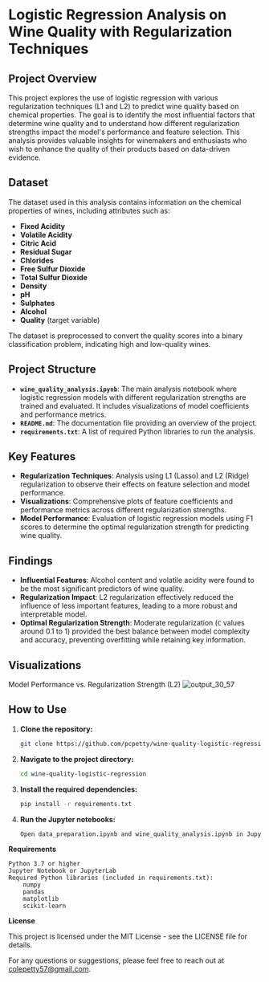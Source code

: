 # Logistic Regression Analysis on Wine Quality with Regularization Techniques

## Project Overview

This project explores the use of logistic regression with various regularization techniques (L1 and L2) to predict wine quality based on chemical properties. The goal is to identify the most influential factors that determine wine quality and to understand how different regularization strengths impact the model's performance and feature selection. This analysis provides valuable insights for winemakers and enthusiasts who wish to enhance the quality of their products based on data-driven evidence.

## Dataset

The dataset used in this analysis contains information on the chemical properties of wines, including attributes such as:
- **Fixed Acidity**
- **Volatile Acidity**
- **Citric Acid**
- **Residual Sugar**
- **Chlorides**
- **Free Sulfur Dioxide**
- **Total Sulfur Dioxide**
- **Density**
- **pH**
- **Sulphates**
- **Alcohol**
- **Quality** (target variable)

The dataset is preprocessed to convert the quality scores into a binary classification problem, indicating high and low-quality wines.

## Project Structure

- **`wine_quality_analysis.ipynb`**: The main analysis notebook where logistic regression models with different regularization strengths are trained and evaluated. It includes visualizations of model coefficients and performance metrics.
- **`README.md`**: The documentation file providing an overview of the project.
- **`requirements.txt`**: A list of required Python libraries to run the analysis.

## Key Features

- **Regularization Techniques**: Analysis using L1 (Lasso) and L2 (Ridge) regularization to observe their effects on feature selection and model performance.
- **Visualizations**: Comprehensive plots of feature coefficients and performance metrics across different regularization strengths.
- **Model Performance**: Evaluation of logistic regression models using F1 scores to determine the optimal regularization strength for predicting wine quality.

## Findings

- **Influential Features**: Alcohol content and volatile acidity were found to be the most significant predictors of wine quality.
- **Regularization Impact**: L2 regularization effectively reduced the influence of less important features, leading to a more robust and interpretable model.
- **Optimal Regularization Strength**: Moderate regularization (`C` values around 0.1 to 1) provided the best balance between model complexity and accuracy, preventing overfitting while retaining key information.

## Visualizations

Model Performance vs. Regularization Strength (L2)
![output_30_57](https://github.com/user-attachments/assets/c5244fc7-2db1-46f4-9af0-cbe1acc3de1a)


## How to Use

1. **Clone the repository:**

   ```bash
   git clone https://github.com/pcpetty/wine-quality-logistic-regression.git

2. **Navigate to the project directory:**

    ```bash
    cd wine-quality-logistic-regression

3. **Install the required dependencies:**

    ```bash
    pip install -r requirements.txt

4. **Run the Jupyter notebooks:**

    ```bash
    Open data_preparation.ipynb and wine_quality_analysis.ipynb in Jupyter Notebook or JupyterLab to explore the analysis.

**Requirements**

    Python 3.7 or higher
    Jupyter Notebook or JupyterLab
    Required Python libraries (included in requirements.txt):
        numpy
        pandas
        matplotlib
        scikit-learn

**License**

This project is licensed under the MIT License - see the LICENSE file for details.

For any questions or suggestions, please feel free to reach out at colepetty57@gmail.com.
